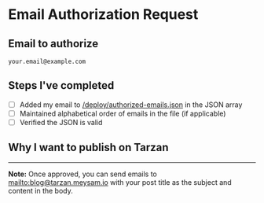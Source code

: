 # Email Authorization Request

## Email to authorize

<!-- Replace with your email address -->

`your.email@example.com`

## Steps I've completed

- [ ] Added my email to [/deploy/authorized-emails.json] in the JSON array
- [ ] Maintained alphabetical order of emails in the file (if applicable)
- [ ] Verified the JSON is valid

## Why I want to publish on Tarzan

<!-- Brief explanation of your interest (1-2 sentences) -->

---

**Note:** Once approved, you can send emails to <mailto:blog@tarzan.meysam.io> with your post title as the subject and content in the body.

[/deploy/authorized-emails.json]: ../deploy/authorized-emails.json
